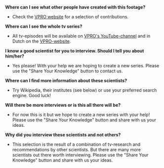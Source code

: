 **Where can I see what other people have created with this footage?**

*	Check the [VPRO website](www.vpro.nl/mindremix) for a selection of contributions.

**Where can I see the whole tv series?**

*	All tv-episodes will be available on [VPRO's YouTube-channel](https://www.youtube.com/user/VPROinternational) and in Dutch on the [VPRO-website](www.vpro.nl/themind).

**I know a good scientist for you to interview. Should I tell you about him/her?**

*	Yes please! With your help we are hoping to create a new series. Please use the "Share Your Knowledge" button to contact us.

**Where can I find more information about these scientists?**

*	Try Wikipedia, their institutes (see below) or use your preferred search engine. Good luck!

**Will there be more interviews or is this all there will be?**

*	For now this is it but we hope to create a new series with your help! Please use the "Share Your Knowledge" button and share with us your ideas.

**Why did you interview these scientists and not others?**

*	This selection is the result of a combination of tv-research and recommendations by other scientists. But there are many more scientists out there worth interviewing. Please use the "Share Your Knowledge" button and share with us your ideas.